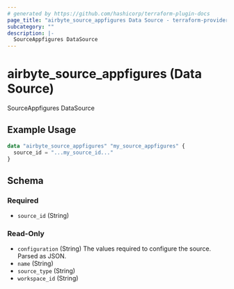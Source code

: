 ```yaml
---
# generated by https://github.com/hashicorp/terraform-plugin-docs
page_title: "airbyte_source_appfigures Data Source - terraform-provider-airbyte"
subcategory: ""
description: |-
  SourceAppfigures DataSource
---
```


# airbyte_source_appfigures (Data Source)

SourceAppfigures DataSource

## Example Usage

```terraform
data "airbyte_source_appfigures" "my_source_appfigures" {
  source_id = "...my_source_id..."
}
```

<!-- schema generated by tfplugindocs -->
## Schema

### Required

- `source_id` (String)

### Read-Only

- `configuration` (String) The values required to configure the source. Parsed as JSON.
- `name` (String)
- `source_type` (String)
- `workspace_id` (String)



